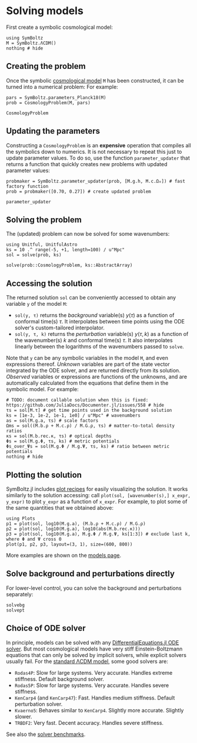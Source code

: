 # Solving models

First create a symbolic cosmological model:
```@example sol
using SymBoltz
M = SymBoltz.ΛCDM()
nothing # hide
```

## Creating the problem

Once the symbolic [cosmological model](@ref "Models") `M` has been constructed, it can be turned into a numerical problem:
For example:
```@example sol
pars = SymBoltz.parameters_Planck18(M)
prob = CosmologyProblem(M, pars)
```

```@docs
CosmologyProblem
```

## Updating the parameters

Constructing a `CosmologyProblem` is an **expensive** operation that compiles all the symbolics down to numerics.
It is not necessary to repeat this just to update parameter values.
To do so, use the function `parameter_updater` that returns a function that quickly creates new problems with updated parameter values:

```@example sol
probmaker = SymBoltz.parameter_updater(prob, [M.g.h, M.c.Ω₀]) # fast factory function
prob = probmaker([0.70, 0.27]) # create updated problem
```

```@docs
parameter_updater
```

## Solving the problem

The (updated) problem can now be solved for some wavenumbers:
```@example sol
using Unitful, UnitfulAstro
ks = 10 .^ range(-5, +1, length=100) / u"Mpc"
sol = solve(prob, ks)
```

```@docs
solve(prob::CosmologyProblem, ks::AbstractArray)
```

## Accessing the solution

The returned solution `sol` can be conveniently accessed to obtain any variable `y` of the model `M`:

- `sol(y, τ)` returns the *background* variable(s) $y(τ)$ as a function of conformal time(s) $τ$. It interpolates between time points using the ODE solver's custom-tailored interpolator.
- `sol(y, τ, k)` returns the *perturbation* variable(s) $y(τ,k)$ as a function of the wavenumber(s) $k$ and conformal time(s) $τ$. It also interpolates linearly between the logarithms of the wavenumbers passed to `solve`.

Note that `y` can be any symbolic variables in the model `M`, and even expressions thereof.
*Unknown* variables are part of the state vector integrated by the ODE solver, and are returned directly from its solution.
*Observed* variables or expressions are functions of the unknowns, and are automatically calculated from the equations that define them in the symbolic model.
For example:

```@example sol
# TODO: document callable solution when this is fixed: https://github.com/JuliaDocs/Documenter.jl/issues/558 # hide
τs = sol[M.τ] # get time points used in the background solution
ks = [1e-3, 1e-2, 1e-1, 1e0] / u"Mpc" # wavenumbers
as = sol(M.g.a, τs) # scale factors
Ωms = sol((M.b.ρ + M.c.ρ) / M.G.ρ, τs) # matter-to-total density ratios
κs = sol(M.b.rec.κ, τs) # optical depths
Φs = sol(M.g.Φ, τs, ks) # metric potentials
Φs_over_Ψs = sol(M.g.Φ / M.g.Ψ, τs, ks) # ratio between metric potentials
nothing # hide
```

## Plotting the solution

SymBoltz.jl includes [plot recipes](https://docs.juliaplots.org/latest/recipes/) for easily visualizing the solution.
It works similarly to the solution accessing: call `plot(sol, [wavenumber(s),] x_expr, y_expr)` to plot `y_expr` as a function of `x_expr`.
For example, to plot some of the same quantities that we obtained above:
```@example sol
using Plots
p1 = plot(sol, log10(M.g.a), (M.b.ρ + M.c.ρ) / M.G.ρ)
p2 = plot(sol, log10(M.g.a), log10(abs(M.b.rec.κ)))
p3 = plot(sol, log10(M.g.a), M.g.Φ / M.g.Ψ, ks[1:3]) # exclude last k, where Φ and Ψ cross 0
plot(p1, p2, p3, layout=(3, 1), size=(600, 800))
```

More examples are shown on the [models page](@ref "Models").

## Solve background and perturbations directly

For lower-level control, you can solve the background and perturbations separately:
```@docs
solvebg
solvept
```

## Choice of ODE solver

In principle, models can be solved with any [DifferentialEquations.jl ODE solver](https://docs.sciml.ai/DiffEqDocs/stable/solvers/ode_solve/).
But most cosmological models have very stiff Einstein-Boltzmann equations that can only be solved by implicit solvers, while explicit solvers usually fail.
For the [standard ΛCDM model](@ref "Standard ΛCDM"), some good solvers are:

- `Rodas4P`: Slow for large systems. Very accurate. Handles extreme stiffness. Default background solver.
- `Rodas5P`: Slow for large systems. Very accurate. Handles severe stiffness.
- `KenCarp4` (and `KenCarp47`): Fast. Handles medium stiffness. Default perturbation solver.
- `Kvaerno5`: Behaves similar to `KenCarp4`. Slightly more accurate. Slightly slower.
- `TRBDF2`: Very fast. Decent accuracy. Handles severe stiffness.

See also the [solver benchmarks](@ref "Performance and benchmarks").
